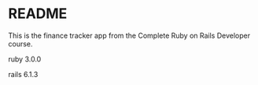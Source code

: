 # README

This is the finance tracker app from the Complete Ruby on Rails Developer course.

ruby 3.0.0

rails 6.1.3
